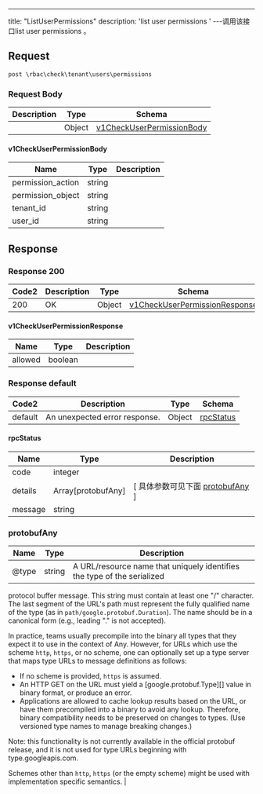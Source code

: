---
title: "ListUserPermissions"
description: 'list user permissions '
---调用该接口list user permissions 。



## Request


```
post \rbac\check\tenant\users\permissions
```

### Request Body 
| Description | Type | Schema |
| ----------- | ------ | ------ |
|  | Object | [v1CheckUserPermissionBody](#v1CheckUserPermissionBody) |

#### v1CheckUserPermissionBody

| Name | Type | Description | 
| ---- | ---- | ----------- |     
| permission_action | string |  |      
| permission_object | string |  |      
| tenant_id | string |  |      
| user_id | string |  |   



## Response

### Response  200 
| Code2 | Description | Type | Schema |
| ---- | ----------- | ------ | ------ |
| 200 | OK | Object | [v1CheckUserPermissionResponse](#v1CheckUserPermissionResponse) |

#### v1CheckUserPermissionResponse

| Name | Type | Description | 
| ---- | ---- | ----------- |     
| allowed | boolean |  |   



### Response  default 
| Code2 | Description | Type | Schema |
| ---- | ----------- | ------ | ------ |
| default | An unexpected error response. | Object | [rpcStatus](#rpcStatus) |

#### rpcStatus

| Name | Type | Description | 
| ---- | ---- | ----------- |     
| code | integer |  |          
| details | Array[protobufAny] |  [ 具体参数可见下面 [protobufAny](#protobufAny) ] |       
| message | string |  |   

### protobufAny
| Name | Type | Description | 
| ---- | ---- | ----------- |     
| @type | string | A URL/resource name that uniquely identifies the type of the serialized
protocol buffer message. This string must contain at least
one "/" character. The last segment of the URL's path must represent
the fully qualified name of the type (as in
`path/google.protobuf.Duration`). The name should be in a canonical form
(e.g., leading "." is not accepted).

In practice, teams usually precompile into the binary all types that they
expect it to use in the context of Any. However, for URLs which use the
scheme `http`, `https`, or no scheme, one can optionally set up a type
server that maps type URLs to message definitions as follows:

* If no scheme is provided, `https` is assumed.
* An HTTP GET on the URL must yield a [google.protobuf.Type][]
  value in binary format, or produce an error.
* Applications are allowed to cache lookup results based on the
  URL, or have them precompiled into a binary to avoid any
  lookup. Therefore, binary compatibility needs to be preserved
  on changes to types. (Use versioned type names to manage
  breaking changes.)

Note: this functionality is not currently available in the official
protobuf release, and it is not used for type URLs beginning with
type.googleapis.com.

Schemes other than `http`, `https` (or the empty scheme) might be
used with implementation specific semantics. |   



